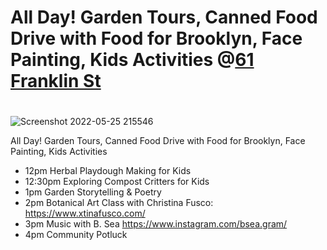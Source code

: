 # All Day! Garden Tours, Canned Food Drive with Food for Brooklyn, Face Painting, Kids Activities @[61 Franklin St](/gardens/Franklin)
# 
![Screenshot 2022-05-25 215546](https://user-images.githubusercontent.com/22154417/170400829-c0072e84-b6ee-412e-a784-54d32d8462aa.png)

All Day! Garden Tours, Canned Food Drive with Food for Brooklyn, Face Painting, Kids Activities

+ 12pm Herbal Playdough Making for Kids
+ 12:30pm Exploring Compost Critters for Kids
+ 1pm Garden Storytelling & Poetry
+ 2pm Botanical Art Class with Christina Fusco: https://www.xtinafusco.com/
+ 3pm Music with B. Sea https://www.instagram.com/bsea.gram/
+ 4pm Community Potluck
